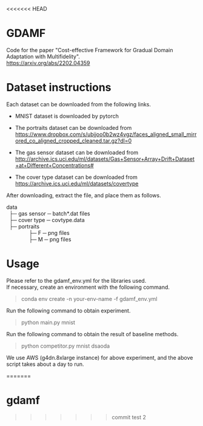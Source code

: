 <<<<<<< HEAD
# GDAMF
Code for the paper "Cost-effective Framework for Gradual Domain Adaptation with Multifidelity".<br>
https://arxiv.org/abs/2202.04359


# Dataset instructions
Each dataset can be downloaded from the following links.

- MNIST dataset is downloaded by pytorch

- The portraits dataset can be downloaded from
https://www.dropbox.com/s/ubjjoo0b2wz4vgz/faces_aligned_small_mirrored_co_aligned_cropped_cleaned.tar.gz?dl=0

- The gas sensor dataset can be downloaded from
http://archive.ics.uci.edu/ml/datasets/Gas+Sensor+Array+Drift+Dataset+at+Different+Concentrations#

- The cover type dataset can be downloaded from
https://archive.ics.uci.edu/ml/datasets/covertype


After downloading, extract the file, and place them as follows.

data <br>
&nbsp; ├─ gas sensor ─ batch*.dat files<br>
&nbsp; ├─ cover type ─ covtype.data<br>
&nbsp; ├─ portraits <br>
&emsp;&emsp;&emsp;&emsp; ├─ F ─ png files<br>
&emsp;&emsp;&emsp;&emsp; ├─ M ─ png files<br>


# Usage
Please refer to the gdamf_env.yml for the libraries used.<br>
If necessary, create an environment with the following command.
>  conda env create -n your-env-name -f gdamf_env.yml

Run the following command to obtain experiment.
> python main.py  mnist

Run the following command to obtain the result of baseline methods.
> python competitor.py mnist dsaoda

We use AWS (g4dn.8xlarge instance) for above experiment, and the above script takes about a day to run.


=======
# gdamf
>>>>>>> commit test 2
